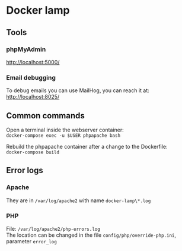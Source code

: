# Docker lamp

## Tools
### phpMyAdmin
[http://localhost:5000/](http://localhost:5000/)

### Email debugging

To debug emails you can use MailHog, you can reach it at: [http://localhost:8025/](http://localhost:8025/)

## Common commands
Open a terminal inside the webserver container:  
`docker-compose exec -u $USER phpapache bash`  
  
Rebuild the phpapache container after a change to the Dockerfile:  
`docker-compose build`

## Error logs

### Apache

They are in `/var/log/apache2` with name `docker-lamp\*.log`

### PHP

File: `/var/log/apache2/php-errors.log`  
The location can be changed in the file `config/php/override-php.ini`, parameter `error_log`
